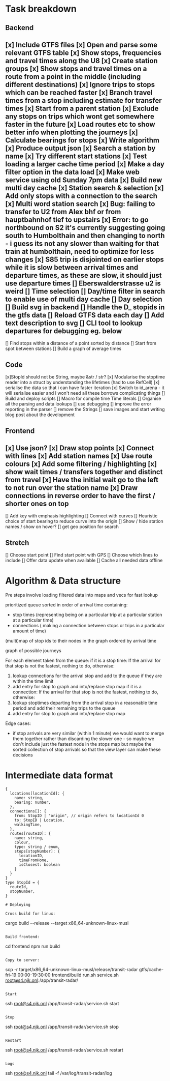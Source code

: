 # Task breakdown

## Backend

[x] Include GTFS files
[x] Open and parse some relevant GTFS table
[x] Show stops, frequencies and travel times along the U8
[x] Create station groups
[x] Show stops and travel times on a route from a point in the middle (including different destinations)
[x] Ignore trips to stops which can be reached faster
[x] Branch travel times from a stop including estimate for transfer times
[x] Start from a parent station
[x] Exclude any stops on trips which wont get somewhere faster in the future
[x] Load routes etc to show better info when plotting the journeys
[x] Calculate bearings for stops
[x] Write algorithm
[x] Produce output json
[x] Search a station by name
[x] Try different start stations
[x] Test loading a larger cache time period
[x] Make a day filter option in the data load
[x] Make web service using old Sunday 7pm data
[x] Build new multi day cache
[x] Station search & selection
[x] Add only stops with a connection to the search
[x] Multi word station search
[x] Bug: failing to transfer to U2 from Alex bhf or from hauptbahnhof tief to upstairs
[x] Error: to go northbound on S2 it's currently suggesting going south to Humbolthain and then changing to north - i guess its not any slower than waiting for that train at humbolthain, need to optimize for less changes
[x] S85 trip is disjointed on earlier stops while it is slow between arrival times and departure times, as these are slow, it should just use departure times
[] Eberswalderstrasse u2 is weird
[] Time selection
[] Day/time filter in search to enable use of multi day cache
[] Day selection
[] Build svg in backend
[] Handle the D_ stopids in the gtfs data
[] Reload GTFS data each day
[] Add text description to svg
[] CLI tool to lookup departures for debugging eg. below
-
[] Find stops within a distance of a point sorted by distance
[] Start from spot between stations
[] Build a graph of average times

## Code 
[x]StopId should not be String, maybe &str / str?
[x] Modularise the stoptime reader into a struct by understanding the lifetimes (had to use RefCell)
[x] serialise the data so that i can have faster iteration
[x] Switch to id_arena - it will serialise easier and I won't need all these borrows complicating things
[] Build and deploy scripts
[] Macro for compile time Time literals
[] Organise all the parsing and data lookups
[] use debugging
[] improve the error reporting in the parser
[] remove the Strings
[] save images and start writing blog post about the development

## Frontend

[x] Use json?
[x] Draw stop points
[x] Connect with lines
[x] Add station names
[x] Use route colours
[x] Add some filtering / highlighting
[x] show wait times / transfers together and distinct from travel
[x] Have the initial wait go to the left to not run over the station name
[x] Draw connections in reverse order to have the first / shorter ones on top
-
[] Add key with emphasis highlighting
[] Connect with curves
[] Heuristic choice of start bearing to reduce curve into the origin
[] Show / hide station names / show on hover?
[] get geo position for search

## Stretch

[] Choose start point
[] Find start point with GPS
[] Choose which lines to include
[] Offer data update when available
[] Cache all needed data offline

# Algorithm & Data structure

Pre steps involve loading filtered data into maps and vecs for fast lookup

prioritized queue sorted in order of arrival time containing:
* stop times (representing being on a particular trip at a particular station at a particular time)
* connections ( making a connection between stops or trips in a particular amount of time)

(multi)map of stop ids to their nodes in the graph ordered by arrival time

graph of possible journeys

For each element taken from the queue:
if it is a stop time: If the arrival for that stop is not the fastest, nothing to do, otherwise:
1. lookup connections for the arrival stop and add to the queue if they are within the time limit
2. add entry for stop to graph and into/replace stop map
if it is a connection: If the arrival for that stop is not the fastest, nothing to do, otherwise:
1. lookup stoptimes departing from the arrival stop in a reasonable time period and add their remaining trips to the queue
2. add entry for stop to graph and into/replace stop map

Edge cases:
* if stop arrivals are very similar (within 1 minute) we would want to merge them together rather than discarding the slower one - so maybe we don't include just the fastest node in the stops map but maybe the sorted collection of stop arrivals so that the view layer can make these decisions


# Intermediate data format

```
{
  locations[locationId]: {
    name: string,
    bearing: number,
  },
  connections[]: {
    from: StopID | "origin", // origin refers to locationId 0
    to: StopID | Location,
    walkingTime,
  },
  routes[routeID]: {
    name: string,
    colour,
    type: string / enum,
    stops[stopNumber]: {
      locationID,
      timeFromHome,
      isClosest: boolean
    }
  }
}
type StopId = {
  routeId,
  stopNumber,
}

# Deploying

Cross build for linux:
```
cargo build --release --target x86_64-unknown-linux-musl  
```

Build frontend:
```
cd frontend
npm run build
```

Copy to server:
```
scp -r target/x86_64-unknown-linux-musl/release/transit-radar gtfs/cache-fri-19:00:00-19:30:00 frontend/build run.sh service.sh root@s4.njk.onl:/app/transit-radar/ 
```

Start
```
ssh root@s4.njk.onl /app/transit-radar/service.sh start
```

Stop
```
ssh root@s4.njk.onl /app/transit-radar/service.sh stop
```

Restart
```
ssh root@s4.njk.onl /app/transit-radar/service.sh restart
```

Logs 
```
ssh root@s4.njk.onl tail -f /var/log/transit-radar/log
```
